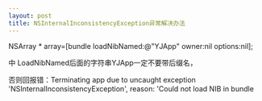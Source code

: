 ```yaml
---
layout: post
title: NSInternalInconsistencyException异常解决办法
---
```


NSArray * array=[bundle loadNibNamed:@"YJApp" owner:nil options:nil];  

中 LoadNibNamed后面的字符串YJApp一定不要带后缀名，

否则回报错：Terminating app due to uncaught exception 'NSInternalInconsistencyException', reason: 'Could not load NIB in bundle
